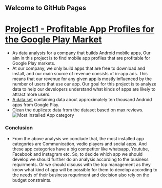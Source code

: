 ## Welcome to GitHub Pages

# [Project1 - Profitable App Profiles for the Google Play Market](https://github.com/Fiza-Iftikhar/Data_Science_Projects/tree/main/Project1-Profitable%20App)
   - As data analysts for a company that builds Android mobile apps, Our aim in this project is to find mobile app profiles that are profitable for Google Play markets. 
   - At our company, we only build apps that are free to download and install, and our main source of revenue consists of in-app ads. This means that our revenue for any given app is mostly influenced by the number of users that use our app. Our goal for this project is to analyze data to help our developers understand what kinds of apps are likely to attract more users.
- [A data set](https://www.kaggle.com/lava18/google-play-store-apps/home) containing data about approximately ten thousand Android apps from Google Play.
- Clean the duplicate data from the dataset based on max reviews.
![Most Installed App category](https://user-images.githubusercontent.com/70064467/121635298-d8413c80-ca3a-11eb-99e7-da0b92a314ad.png)

### Conclusion
   - From the above analysis we conclude that, the most installed app categories are Communication, vedio players and social apps. And these app categories have a big competitor like whatsapp, Youtube, Facebook and instagram etc. So, to decide which app we should develop we should further do an analysis according to the business requirments. Or we should discuss with the top management as they know what kind of app will be possible for them to develop according to the needs of their business requriment and decision also rely on the budget constraints.


